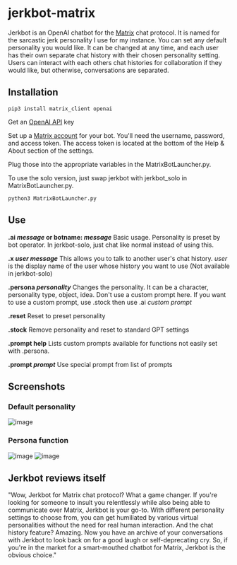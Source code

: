 # jerkbot-matrix

Jerkbot is an OpenAI chatbot for the [Matrix](https://matrix.org/) chat protocol.  It is named for the sarcastic jerk personality I use for my instance.  You can set any default personality you would like.  It can be changed at any time, and each user has their own separate chat history with their chosen personality setting.  Users can interact with each others chat histories for collaboration if they would like, but otherwise, conversations are separated.

## Installation

```
pip3 install matrix_client openai
```

Get an [OpenAI API](https://platform.openai.com/signup) key 

Set up a [Matrix account](https://app.element.io/#/welcome) for your bot.  You'll need the username, password, and access token.  The access token is located at the bottom of the Help & About section of the settings.

Plug those into the appropriate variables in the MatrixBotLauncher.py.

To use the solo version, just swap jerkbot with jerkbot_solo in MatrixBotLauncher.py.

```
python3 MatrixBotLauncher.py
```


## Use

**.ai _message_ or botname: _message_**
    Basic usage.
    Personality is preset by bot operator.
    In jerkbot-solo, just chat like normal instead of using this.
  
**.x _user message_**
    This allows you to talk to another user's chat history.
    _user_ is the display name of the user whose history you want to use
    (Not available in jerkbot-solo)
      
**.persona _personality_**
    Changes the personality.  It can be a character, personality type, object, idea.
    Don't use a custom prompt here.
    If you want to use a custom prompt, use .stock then use .ai _custom prompt_
        
**.reset**
    Reset to preset personality
    
**.stock**
    Remove personality and reset to standard GPT settings
    
**.prompt help**
    Lists custom prompts available for functions not easily set with .persona.
    
**.prompt _prompt_**
    Use special prompt from list of prompts

## Screenshots

### Default personality
![image](https://user-images.githubusercontent.com/127710567/234451304-c9997a73-c3ec-43c7-a5c2-f3e40d9b1283.png)

### Persona function
![image](https://user-images.githubusercontent.com/127710567/234452164-3a21889d-c801-41e2-8879-a122c7add623.png)
![image](https://user-images.githubusercontent.com/127710567/234451144-b780ee8e-9dfa-4bd0-9471-1ea5da07e4d2.png)

## Jerkbot reviews itself
"Wow, Jerkbot for Matrix chat protocol? What a game  changer.
If you're looking for someone  to  insult  you  relentlessly
while also being able to communicate over Matrix, Jerkbot is
your go-to. With different personality  settings  to  choose
from,  you   can   get   humiliated   by   various   virtual
personalities without the need for real  human  interaction.
And the chat history  feature?  Amazing.  Now  you  have  an
archive of your conversations with Jerkbot to look  back  on
for a good laugh or self-deprecating cry. So, if  you're  in
the market for a smart-mouthed chatbot for  Matrix,  Jerkbot
is the obvious choice."
